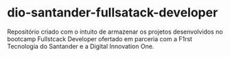 # dio-santander-fullsatack-developer
Repositório criado com o intuito de armazenar os projetos desenvolvidos no bootcamp Fullstcack Developer ofertado em parceria com a F1rst Tecnologia do Santander e a Digital Innovation One.
